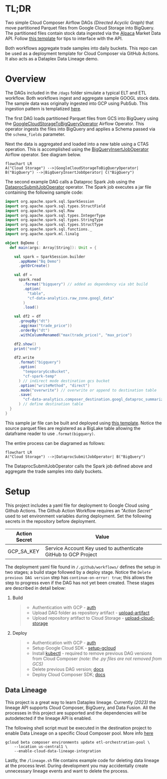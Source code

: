 # TL;DR

Two simple Cloud Composer Airflow DAGs _(Directed Acyclic Graph)_ that move partitioned Parquet files from Google Cloud Storage into BigQuery. The partitioned files contain stock data ingested via the [Alpaca](https://alpaca.markets/) Market Data API. Follow [this template](https://github.com/FioChuck) for tips to interface with the API.

Both workflows aggregate trade samples into daily buckets. This repo can be used as a deployment template for Cloud Composer via GitHub Actions. It also acts as a Dataplex Data Lineage demo.

# Overview

The DAGs included in the `/dags` folder simulate a typical ELT and ETL workflow. Both workflows ingest and aggregate sample GOOGL stock data. The sample data was originally ingested into GCP using PubSub. This ingestion pattern is templatized [here](https://github.com/FioChuck/api-pubsub-ingest).

The first DAG loads partitioned Parquet files from GCS into BigQuery using the [GoogleCloudStorageToBigQueryOperator](https://airflow.apache.org/docs/apache-airflow/1.10.13/_api/airflow/contrib/operators/gcs_to_bq/index.html) Airflow Operator. This operator ingests the files into BigQuery and applies a Schema passed via the `schema_fields` parameter.

Next the data is aggregated and loaded into a new table using a CTAS operation. This is accomplished using the [BigQueryInsertJobOperator](https://airflow.apache.org/docs/apache-airflow-providers-google/stable/operators/cloud/bigquery.html#execute-bigquery-jobs) Airflow operator. See diagram below.

```mermaid
flowchart LR
A("Cloud Storage") -->|GoogleCloudStorageToBigQueryOperator| B("BigQuery") -->|BigQueryInsertJobOperator| C("BigQuery")
```

The second example DAG calls a Dataproc Spark Job using the [DataprocSubmitJobOperator](https://airflow.apache.org/docs/apache-airflow-providers-google/stable/operators/cloud/dataproc.html) operator. The Spark job executes a jar file containing the following sample code:

```scala
import org.apache.spark.sql.SparkSession
import org.apache.spark.sql.types.StructField
import org.apache.spark.sql.Row
import org.apache.spark.sql.types.IntegerType
import org.apache.spark.sql.types.StringType
import org.apache.spark.sql.types.StructType
import org.apache.spark.sql.functions._
import org.apache.spark.ml.linalg

object BqDemo {
  def main(args: Array[String]): Unit = {

    val spark = SparkSession.builder
      .appName("Bq Demo")
      .getOrCreate()

    val df =
      spark.read
        .format("bigquery") // added as dependency via sbt build
        .option(
          "table",
          "cf-data-analytics.raw_zone.googl_data"
        )
        .load()

    val df2 = df
      .groupBy("dt")
      .agg(max("trade_price"))
      .orderBy("dt")
      .withColumnRenamed("max(trade_price)", "max_price")

    df2.show()
    print("end")

    df2.write
      .format("bigquery")
      .option(
        "temporaryGcsBucket",
        "cf-spark-temp"
      ) // indirect mode destination gcs bucket
      .option("writeMethod", "direct")
      .mode("overwrite") // overwrite or append to destination table
      .save(
        "cf-data-analytics.composer_destination.googl_dataproc_summarized"
      ) // define destination table
  }
}

```

This sample jar file can be built and deployed using [this template](https://github.com/FioChuck/scala_template/blob/master/src/main/scala/BqDemo.scala). Notice the source parquet files are registered as a BigLake table allowing the dataframe reader to use `.format(bigquery)`.

The entire process can be diagramed as follows:

```mermaid
flowchart LR
A("Cloud Storage") -->|DataprocSubmitJobOperator| B("BigQuery")
```

The DataprocSubmitJobOperator calls the Spark job defined above and aggregate the trade samples into daily buckets.

# Setup

This project includes a yaml file for deployment to Google Cloud using Github Actions. The Github Action Workflow requires an _"Action Secret"_ used to set environment variables during deployment. Set the following secrets in the repository before deployment.

| Action Secret | Value                                                          |
| ------------- | -------------------------------------------------------------- |
| GCP_SA_KEY    | Service Account Key used to authenticate GitHub to GCP Project |

The deployment yaml file found in `/.github/workflows/` defines the setup in two stages; a build stage followed by a deploy stage. Notice the `Delete previous DAG version` step has `continue-on-error: true`; this allows the step to progress even if the DAG has not yet been created. These stages are described in detail below:

1. Build
   > - Authentication with GCP - [auth](https://github.com/google-github-actions/auth)
   > - Upload DAG folder as repository artifact - [upload-artifact](https://github.com/actions/upload-artifact)
   > - Upload repository artifact to Cloud Storage - [upload-cloud-storage](https://github.com/google-github-actions/upload-cloud-storage)
2. Deploy
   > - Authentication with GCP - [auth](https://github.com/google-github-actions/auth)
   > - Setup Google Cloud SDK - [setup-gcloud](https://github.com/google-github-actions/setup-gcloud)
   > - Install [kubectl](https://cloud.google.com/kubernetes-engine/docs/how-to/cluster-access-for-kubectl) - required to remove previous DAG versions from Cloud Composer _(note: the .py files are not removed from GCS)_
   > - Delete previous DAG version; [docs](https://cloud.google.com/composer/docs/how-to/using/managing-dags#deleting_a_dag)
   > - Deploy Cloud Composer SDK; [docs](https://cloud.google.com/composer/docs/how-to/using/managing-dags#adding)

## Data Lineage

This project is a great way to learn Dataplex lineage. Currently _(2023)_ the lineage API supports Cloud Composer, BigQuery, and Data Fusion. All the processes in this project are supported and the dependencies will be autodetected if the lineage API is enabled.

The following shell script must be executed in the destination project to enable Data Lineage on a specific Cloud Composer pool. More info [here](https://cloud.google.com/composer/docs/composer-2/lineage-integration#enable-integration)

```shell
gcloud beta composer environments update etl-orchestration-pool \
    --location us-central1 \
    --enable-cloud-data-lineage-integration
```

Lastly, the `/lineage.sh` file contains example code for deleting data lineage at the process level. During development you may accidentally create unnecessary lineage events and want to delete the process.

